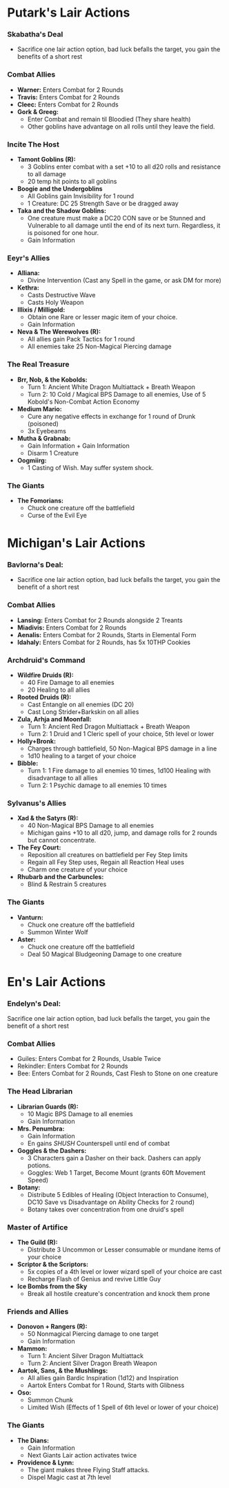 # Putark's Lair Actions
### Skabatha's Deal
- Sacrifice one lair action option, bad luck befalls the target, you gain the benefits of a short rest

### Combat Allies
- **Warner:** Enters Combat for 2 Rounds
- **Travis:** Enters Combat for 2 Rounds
- **Cleec:** Enters Combat for 2 Rounds
- **Gork & Greeg:**
	- Enter Combat and remain til Bloodied (They share health)
	- Other goblins have advantage on all rolls until they leave the field. 

### Incite The Host
- **Tamont Goblins (R):**
  - 3 Goblins enter combat with a set +10 to all d20 rolls and resistance to all damage
  - 20 temp hit points to all goblins
- **Boogie and the Undergoblins**
	- All Goblins gain Invisibility for 1 round
	- 1 Creature: DC 25 Strength Save or be dragged away 
- **Taka and the Shadow Goblins:**
	- One creature must make a DC20 CON save or be Stunned and Vulnerable to all damage until the end of its next turn. Regardless, it is poisoned for one hour. 
	- Gain Information

### Eeyr's Allies
- **Alliana:**
  - Divine Intervention (Cast any Spell in the game, or ask DM for more)
- **Kethra:** 
	- Casts Destructive Wave
	- Casts Holy Weapon
- **Illixis / Milligold:**
	- Obtain one Rare or lesser magic item of your choice.
  - Gain Information
- **Neva & The Werewolves (R):**
	- All allies gain Pack Tactics for 1 round
	- All enemies take 25 Non-Magical Piercing damage

### The Real Treasure
- **Brr, Nob, & the Kobolds:**
	- Turn 1: Ancient White Dragon Multiattack + Breath Weapon
	- Turn 2: 10 Cold / Magical BPS Damage to all enemies, Use of 5 Kobold's Non-Combat Action Economy
- **Medium Mario:**
	- Cure any negative effects in exchange for 1 round of Drunk (poisoned)
	- 3x Eyebeams
- **Mutha & Grabnab:**
	- Gain Information + Gain Information
	- Disarm 1 Creature 
- **Oogmiirg:**
  - 1 Casting of Wish. May suffer system shock.

### The Giants
- **The Fomorians:**
	- Chuck one creature off the battlefield
	- Curse of the Evil Eye

 
# Michigan's Lair Actions
### Bavlorna's Deal: 
- Sacrifice one lair action option, bad luck befalls the target, you gain the benefit of a short rest

### Combat Allies
- **Lansing:** Enters Combat for 2 Rounds alongside 2 Treants
- **Miadivis:** Enters Combat for 2 Rounds
- **Aenalis:** Enters Combat for 2 Rounds, Starts in Elemental Form
- **Idahaly:** Enters Combat for 2 Rounds, has 5x 10THP Cookies

### Archdruid's Command
- **Wildfire Druids (R):**
	- 40 Fire Damage to all enemies
	- 20 Healing to all allies
- **Rooted Druids (R):**
	- Cast Entangle on all enemies (DC 20)
	- Cast Long Strider+Barkskin on all allies
- **Zula, Arhja and Moonfall:** 
	- Turn 1: Ancient Red Dragon Multiattack + Breath Weapon
	- Turn 2: 1 Druid and 1 Cleric spell of your choice, 5th level or lower
- **Holly+Bronk:**
	- Charges through battlefield, 50 Non-Magical BPS damage in a line
	- 1d10 healing to a target of your choice
- **Bibble:**
	- Turn 1: 1 Fire damage to all enemies 10 times, 1d100 Healing with disadvantage to all allies
	- Turn 2: 1 Psychic damage to all enemies 10 times

### Sylvanus's Allies
- **Xad & the Satyrs (R):** 
	- 40 Non-Magical BPS Damage to all enemies
	- Michigan gains +10 to all d20, jump, and damage rolls for 2 rounds but cannot concentrate.
- **The Fey Court:**
	- Reposition all creatures on battlefield per Fey Step limits
	- Regain all Fey Step uses, Regain all Reaction Heal uses
	- Charm one creature of your choice
- **Rhubarb and the Carbuncles:**
  - Blind & Restrain 5 creatures


### The Giants
- **Vanturn:**
	- Chuck one creature off the battlefield
	- Summon Winter Wolf
- **Aster:**
	- Chuck one creature off the battlefield
	- Deal 50 Magical Bludgeoning Damage to one creature


# En's Lair Actions
### Endelyn's Deal: 
Sacrifice one lair action option, bad luck befalls the target, you gain the benefit of a short rest

### Combat Allies
- Guiles: Enters Combat for 2 Rounds, Usable Twice
- Rekindler: Enters Combat for 2 Rounds
- Bee: Enters Combat for 2 Rounds, Cast Flesh to Stone on one creature

### The Head Librarian
- **Librarian Guards (R):** 
	- 10 Magic BPS Damage to all enemies
	- Gain Information
- **Mrs. Penumbra:** 
	- Gain Information
	- En gains *SHUSH* Counterspell until end of combat
- **Goggles & the Dashers:**
	- 3 Characters gain a Dasher on their back. Dashers can apply potions.
	- Goggles: Web 1 Target, Become Mount (grants 60ft Movement Speed)
- **Botany:** 
	- Distribute 5 Edibles of Healing (Object Interaction to Consume), DC10 Save vs Disadvantage on Ability Checks for 2 round)
	- Botany takes over concentration from one druid's spell

### Master of Artifice
- **The Guild (R):**
	- Distribute 3 Uncommon or Lesser consumable or mundane items of your choice
- **Scriptor & the Scriptors:**
	- 5x copies of a 4th level or lower wizard spell of your choice are cast
	- Recharge Flash of Genius and revive Little Guy
- **Ice Bombs from the Sky**
  - Break all hostile creature's concentration and knock them prone

### Friends and Allies
- **Donovon + Rangers (R):**
	- 50 Nonmagical Piercing damage to one target
	- Gain Information
- **Mammon:**
	- Turn 1: Ancient Silver Dragon Multiattack
	- Turn 2: Ancient Silver Dragon Breath Weapon
- **Aartok, Sans, & the Mushlings:**
	- All allies gain Bardic Inspiration (1d12) and Inspiration
	- Aartok Enters Combat for 1 Round, Starts with Glibness
- **Oso:**
	- Summon Chunk
	- Limited Wish (Effects of 1 Spell of 6th level or lower of your choice)
 
### The Giants
- **The Dians:**
	- Gain Information
	- Next Giants Lair action activates twice
- **Providence & Lynn:**
	- The giant makes three Flying Staff attacks.
	- Dispel Magic cast at 7th level
